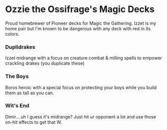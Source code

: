 # Ozzie the Ossifrage's Magic Decks

Proud homebrewer of Pioneer decks for Magic the Gathering. Izzet is my home pair but I'm known to be dangerous with any deck with red in its colors.

### Duplidrakes
Izzet midrange with a focus on creature combat & milling spells to empower crackling drakes (you duplicate these)

### The Boys
Boros heroic with a special focus on protecting your boys while you build them as tall as you can.

### Wit's End
Dimir... uh I guess it's midrange? Just hit ur opponent a lot and use those on-hit effects to get that W.
